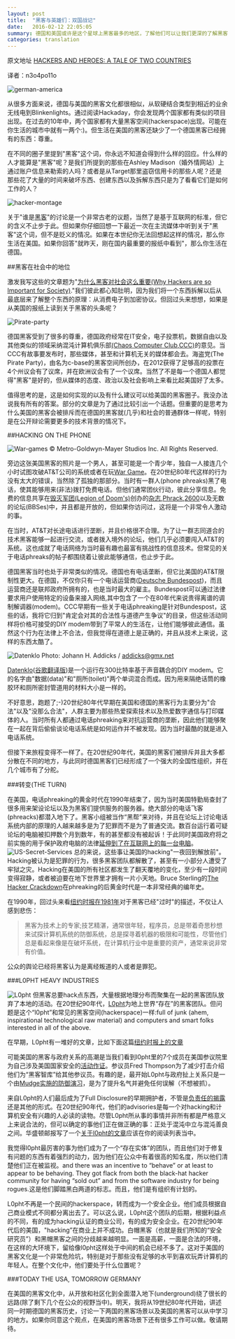```yaml
---
layout: post
title:  "黑客与英雄们：双国战记"
date:   2016-02-12 22:05:05
summary: 德国和美国或许是这个星球上黑客最多的地区，了解他们可以让我们更深的了解黑客的历史。"从很多方面来说，德国与美国的黑客文化都很相似，从软硬结合类型到相近的业余无线电到Blinkenlights。通过阅读Hackaday，你会发现两个国家都有类似的项目出现。在过去的10年中，两个国家都有大量黑客空间(hackerspace)出现。可能在你生活的城市中就有一两个:)。但生活在美国的黑客还缺少了一个德国黑客已经拥有的东西：尊重。"
categories: translation
---
```


原文地址 [HACKERS AND HEROES: A TALE OF TWO COUNTRIES](http://hackaday.com/2016/01/11/hackers-and-heroes-a-tale-of-two-countries/)


译者：n3o4po11o

![german-america](/images/german-america.jpg)

从很多方面来说，德国与美国的黑客文化都很相似，从软硬结合类型到相近的业余无线电到Blinkenlights。通过阅读Hackaday，你会发现两个国家都有类似的项目出现。在过去的10年中，两个国家都有大量黑客空间(hackerspace)出现。可能在你生活的城市中就有一两个:)。但生活在美国的黑客还缺少了一个德国黑客已经拥有的东西：尊重。


在不同的圈子里提到"黑客"这个词，你永远不知道会得到什么样的回应。什么样的人才能算是"黑客"呢？是我们所提到的那些在Ashley Madison（婚外情网站）上通过账户信息来勒索的人吗？或者是从Target那里盗窃信用卡的那些人呢？还是那些花了大量的时间来破坏东西、创建东西以及拆解东西只是为了看看它们是如何工作的人？

![hacker-montage](/images/hacker_montage.png)

关于"谁是[黑客](http://catb.org/~esr/jargon/html/H/hacker.html)"的讨论是一个非常古老的议题，当然了是基于互联网的标准，但它的含义不止步于此。但如果你仔细回想一下最近一次在主流媒体中听到关于"黑客"这个词，但不是贬义的情况。如果在本世纪你无法回想起这样的情况，那么你生活在美国。如果你回答"就昨天，刚在国内最重要的报纸中看到"，那么你生活在德国。

##黑客在社会中的地位

激发我写这些的文章题为"[为什么黑客对社会这么重要(Why Hackers are so Important for Society)](https://translate.google.com/translate?sl=auto&tl=en&js=y&prev=_t&hl=en&ie=UTF-8&u=http%3A%2F%2Fwww.sueddeutsche.de%2Fdigital%2Fchaos-computer-club-warum-hacker-so-wichtig-fuer-die-gesellschaft-sind-1.2798088&edit-text=&act=url)."我们彼此都心知肚明，因为我们将一个东西拆解以后从最底层来了解整个东西的原理：从消费电子到加密协议。但回过头来想想，如果是从美国的报纸上读到关于黑客的头条呢？   


![Pirate-party](/images/800px-piratenpartei_deutschland_logo-svg.png)


德国黑客受到了很多的尊重，德国政府经常在IT安全，电子投票机，数据自由以及其他类似的领域采纳混沌计算机俱乐部[(Chaos Computer Club,CCC)](http://ccc.de/en)的意见。当CCC有故事要发布时，那些媒体，甚至和计算机无关的媒体都会去。海盗党(The Pirate Party)，由名为c-base的黑客空间所创办，在2012获得了足够高的投票在4个州议会有了议席，并在欧洲议会有了一个议席。当然了不是每一个德国人都觉得"黑客"是好的，但从媒体的态度、政治以及社会影响上来看比起美国好了太多。   

值得思考的是，这是如何实现的以及有什么建议可以给美国的黑客圈子。我没办法说我有所有的答案。部分的文章是为了通过比较引出一个话题。但重要的是思考为什么美国的黑客会被排斥而在德国的黑客就(几乎)和社会的普通群体一样呢，特别是在公开辩论需要更多的技术背景的情况下。   

##HACKING ON THE PHONE

![War-games](/images/war_games.jpg)
© Metro-Goldwyn-Mayer Studios Inc. All Rights Reserved.

旁边这张美国黑客的照片是一个男人，甚至可能是一个青少年，独自一人接连几个小时试图攻破AT&T公司的系统或者在玩[War Game](https://en.wikipedia.org/wiki/WarGames)。在20世纪80年代这样的行为没有太大的错误，当然除了孤独的那部分。当时有一群人(phone phreaks)黑了电话，使其能够用来(非法)拨打免费电话。但他们通常团伙行动，彼此分享信息。免费的信息共享在[毁灭军团(Legion of Doom's)](https://en.wikipedia.org/wiki/Legion_of_Doom_%28hacking%29)创办的[杂志](http://www.textfiles.com/magazines/LOD/),[Phrack](http://phrack.org/),[2600](http://www.2600.com/)以及无数的论坛(BBSes)中，并且都是开放的，但如果你访问过，这将是一个非常令人激动的事。   

在当时，AT&T对长途电话进行垄断，并且价格很不合理。为了让一群志同道合的技术黑客能够一起进行交流，或者拨入境外的论坛，他们几乎必须要闯入AT&T的系统。这也成就了电话网络为当时最有趣也最富有挑战性的信息技术。但常见的关于电话phreaks的帖子都围绕着让彼此能够通信，也止步于此。

德国黑客当时也处于非常类似的情况。德国也有电话垄断，但它比美国的AT&T限制性更大。在德国，不仅你只有一个电话运营商([Deutsche Bundespost](https://en.wikipedia.org/wiki/Deutsche_Bundespost))，而且运营商还是联邦政府所拥有的，也是当时最大的雇主。Bundespost可以通过法律要求用户使用特定的设备来接入网络,其中包含了一个在80年代来说贵得离谱的调制解调器(modem)。CCC早期有一些关于电话phreaking是针对Bundespost，这些的话，我将它归到"肯定会对其的合法性与道德产生争议"的目录，但这些活动同样将价格可接受的DIY modem带到了平常人的生活在，让他们能够彼此通信。虽然这个行为在法律上不合法，但我觉得在道德上是正确的，并且从技术上来说，这样的东西太酷了。


![Datenklo](/images/akustikkoppler_ccc_datenklo.jpg)
Photo: Johann H. Addicks / addicks@gmx.net   

[Datenklo](http://www.offiziere.ch/trust-us/habi1/097_datenklo.html)([谷歌翻译版](https://translate.google.com/translate?sl=auto&tl=en&js=y&prev=_t&hl=en&ie=UTF-8&u=http%3A%2F%2Fwww.offiziere.ch%2Ftrust-us%2Fhabi1%2F097_datenklo.html&edit-text=&act=url))是一个运行在300比特率基于声音耦合的DIY modem。它的名字由"数据(data)"和"厕所(toilet)"两个单词混合而成。因为用来隔绝话筒的橡胶环和厕所密封管道用的材料大小是一样的。

不好意思，跑题了;-)20世纪80年代早期在美国和德国的黑客行为主要分为"合法"以及"没那么合法"，人群主要为那些热爱探索技术以及热爱数字通信与打印媒体的人。当时所有人都通过电话phreaking来对抗运营商的垄断，因此他们能够聚在一起在背后偷偷谈论电话系统是如何运作并不被发现。因为当时最酷的就是进入电话系统。

但接下来旅程变得不一样了。在20世纪90年代，美国的黑客们被排斥并且大多都分散在不同的地方，与此同时德国黑客们已经形成了一个强大的全国性组织，并在几个城市有了分舵。

###转变(THE TURN)

在美国，电话phreaking的黄金时代在1990年结束了，因为当时美国特勤局查封了很多用来架设论坛以及为黑客们提供服务的服务器。绝大部分的电话飞客(phreacks)都潜入地下了。黑客小组被当作“黑帮”来对待，并且在论坛上讨论电话系统内部的原理的人越来越多是为了犯罪而不是为了普通交流。数百台运行着可疑论坛的电脑被扣押数个月到数年，有的甚至都没有被起诉！于此同时美国政府将之前实施的用于保护政府电脑的法律[延伸到了在互联网上的每一台电脑](https://en.wikipedia.org/wiki/United_States_v._Morris_%281991%29)。
![US-Secret-Services](/images/us-secretservice-starlogo.png)
总的来说，这些事让美国的hacking"一夜回到解放前"。Hacking被认为是犯罪的行为，很多黑客团队都解散了，甚至有一小部分人遭受了牢狱之灾。Hacking在美国的所有社区都发生了翻天覆地的变化，至少有一段时间变得寂静，或者被迫要在地下世界里才拥有一片小天地。Bruce Sterling的[The Hacker Crackdown](https://stuff.mit.edu/hacker/hacker.html)在phreaking的后黄金时代是一本非常经典的编年史。

在1990年，回过头来看[纽约时报在1981年](http://www.nytimes.com/1981/07/26/business/case-of-the-purloined-password.html?pagewanted=3&pagewanted=all)对于黑客已经"过时"的描述，不仅让人感到悲伤：

>黑客为技术上的专家;技艺精湛，通常很年轻，程序员，总是带着奇思秒想来试探计算机系统的防御系统，总是探寻着机器的极限和可能性，尽管他们总是看起来像是在破坏系统，在计算机行业中是重要的资产，通常来说非常有价值。   

公众的舆论已经将黑客认为是离经叛道的人或者是罪犯。


###L0PHT HEAVY INDUSTRIES

![L0pht](/images/l0pht_logo.gif)
但黑客总要hack点东西，大量根据地理分布而聚集在一起的黑客团队放弃了本地的活动。在20世纪90年代，[L0pht](http://www.l0pht.com/)为地上世界“存在”的黑客团队。但问题是这个“l0pht”和常见的黑客空间(hackerspace)一样:full of junk (ahem, inspirational technological raw material) and computers and smart folks interested in all of the above.

在早期，L0pht有一堆好的文章，比如下面这篇[纽约时报上的文章](http://www.nytimes.com/1999/10/03/magazine/hack-counterhack.html?scp=2&sq=l0pht%20heavy&st=cse)


可能美国的黑客与政府关系的高潮是当我们看到l0pht里的7个成员在美国参议院里为自己涉及美国国家安全的[活动作证](https://www.youtube.com/watch?v=VVJldn_MmMY)。参议员Fred Thompson为了减少打击介绍他们为“黑客智库”给其他参议员。有趣的是，最开始L0pht与政府扯上关系只是一个由[Mudge实施的防御演习](https://www.youtube.com/watch?v=axnWyPEly84&t=11m42s)，是为了提升名气并避免任何误解（不想被抓）。   

来自L0pht的人们最后成为了Full Disclosure的早期拥护者，不管是[负责任的揭露](https://en.wikipedia.org/wiki/Responsible_disclosure)还是其他的形式。在20世纪90年代，他们的advisories是每一个对hacking和计算机安全有兴趣的人必读的读物。尽管L0pht所从事的事情并非所有都是严格意义上来说合法的，但可以确定的事他们正在做正确的事：正处于混沌中立与混沌善良之间。华盛顿邮报写了一个[关于l0pht的文章](http://www.washingtonpost.com/sf/business/2015/06/22/net-of-insecurity-part-3/)应该在你的阅读列表当中。

我觉得l0pht最厉害的事为他们成为了一个“存在实体”的团队，而且他们对于修复有问题的东西有着强烈的动力，因为他们在公众中有着很高的知名度，所以他们清楚他们正在被监视。and there was an incentive to “behave” or at least to appear to be behaving. They got flack from both the black-hat hacker community for having “sold out” and from the software industry for being rogues.这是他们脚踏黑白两道的标志。而且，他们是有组织有计划的。   

L0pht不再是一个民间的hackerspace，转而成为一个安全企业。他们成员根据自己商业模式不同都分离出去了。可以这么说，L0pht这个团队的后期，根据利益点的不同，有的成为hacking认证的商业公司，有的成为安全企业。在20世纪90年代后的美国，"hacking”在商业上并不成功。白帽黑客（也就是我们所知的“安全研究员”）和黑帽黑客之间的分歧越来越明显。一面是高薪，一面是合法的环境，在这样的大环境下，留给像l0pht这样处于中间的机会已经不多了。这对于美国的黑客文化是一个非常危险坑，特别是对于那些没有足够的水平到喜欢玩弄计算机的年轻人。在整个文化中，他们要处于什么位置呢？

###TODAY THE USA, TOMORROW GERMANY

在美国的黑客文化中，从开放和社区化到全面潜入地下(underground)绕了很长的远路(除了剩下几个在公众的视野当中)。明天，我将从19世纪80年代开始，讲述同一时期德国的黑客历史，讨论一下两国的黑客场景以及美国的黑客可以从中学习的地方。如果你同意这个观点，在美国的黑客场景下还有很多工作可以做。敬请期待。
